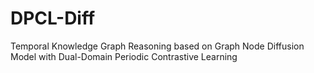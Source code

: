 # DPCL-Diff
Temporal Knowledge Graph Reasoning based on Graph Node Diffusion Model with Dual-Domain Periodic Contrastive Learning

